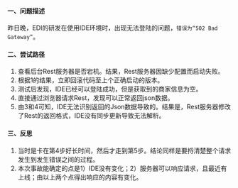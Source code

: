 #### 一、问题描述
昨日晚，EDI的研发在使用IDE环境时，出现无法登陆的问题，`错误为“502 Bad Gateway”`。

#### 二、尝试路径

1. 查看后台Rest服务器是否宕机。结果，Rest服务器因缺少配置而启动失败。
2. 根据1的结果，立即回滚代码至上个正确启动的版本。
3. 测试后发现，IDE已经可以登陆成功，但是获取到的商家信息为空。
4. 直接通过浏览器请求Rest，发现可以正常返回json数据。
5. 由3和4可知，IDE无法识别返回的Json数据导致的。结果是，Rest服务器修改了Rest的返回格式，IDE没有同步更新导致无法解析。

#### 三、反思

1. 当时是卡在第4步好长时间，然后才走到第5步。结论同样是要捋清楚整个请求发生到发生错误之间的过程。
2. 本次事故能确定的点是1）IDE没有变化；2）服务器可以响应请求，且最近有上线；由以上两个点得出响应的内容有变化。

